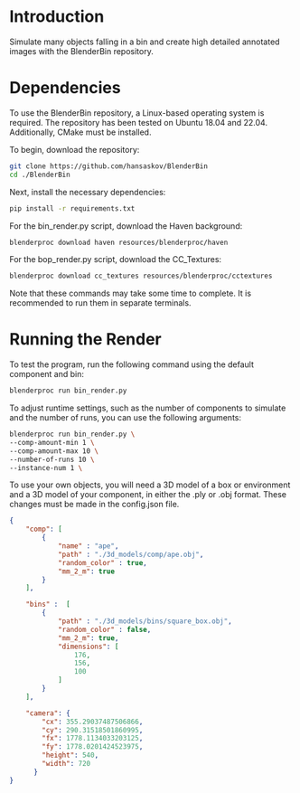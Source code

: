 # Introduction

Simulate many objects falling in a bin and create high detailed annotated images with the BlenderBin repository.

# Dependencies

To use the BlenderBin repository, a Linux-based operating system is required. The repository has been tested on Ubuntu 18.04 and 22.04. Additionally, CMake must be installed.

To begin, download the repository:

``` bash
git clone https://github.com/hansaskov/BlenderBin
cd ./BlenderBin
```

Next, install the necessary dependencies:

``` bash
pip install -r requirements.txt
```
For the bin_render.py script, download the Haven background:

``` bash
blenderproc download haven resources/blenderproc/haven
```
For the bop_render.py script, download the CC_Textures:

``` bash
blenderproc download cc_textures resources/blenderproc/cctextures
```
Note that these commands may take some time to complete. It is recommended to run them in separate terminals.

# Running the Render

To test the program, run the following command using the default component and bin:
``` bash
blenderproc run bin_render.py
```

To adjust runtime settings, such as the number of components to simulate and the number of runs, you can use the following arguments:

``` bash
blenderproc run bin_render.py \
--comp-amount-min 1 \
--comp-amount-max 10 \
--number-of-runs 10 \
--instance-num 1 \
```


To use your own objects, you will need a 3D model of a box or environment and a 3D model of your component, in either the .ply or .obj format. These changes must be made in the config.json file.

``` json 
{ 
    "comp": [
        {
            "name" : "ape",
            "path" : "./3d_models/comp/ape.obj",
            "random_color" : true,
            "mm_2_m": true
        }
    ],

    "bins" :  [
        {
            "path" : "./3d_models/bins/square_box.obj",
            "random_color" : false, 
            "mm_2_m": true,
            "dimensions": [
                176,
                156,
                100
            ]
        }
    ],

    "camera": {
        "cx": 355.29037487506866,
        "cy": 290.31518501860995,
        "fx": 1778.1134033203125,
        "fy": 1778.0201424523975,
        "height": 540,
        "width": 720
      }
}
```

